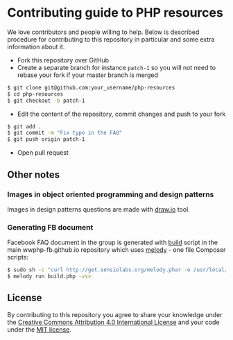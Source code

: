# Contributing guide to PHP resources

We love contributors and people willing to help. Below is described procedure for contributing to this repository in particular and some extra information about it.

* Fork this repository over GitHub
* Create a separate branch for instance `patch-1` so you will not need to rebase your fork if your master branch is merged
```bash
$ git clone git@github.com:your_username/php-resources
$ cd php-resources
$ git checkout -b patch-1
```
* Edit the content of the repository, commit changes and push to your fork
```bash
$ git add .
$ git commit -m "Fix typo in the FAQ"
$ git push origin patch-1
```
* Open pull request

## Other notes

### Images in object oriented programming and design patterns

Images in design patterns questions are made with [draw.io][draw.io] tool.

### Generating FB document

Facebook FAQ document in the group is generated with [build][build] script in the main wwphp-fb.github.io repository
which uses [melody][melody] - one file Composer scripts:

```bash
$ sudo sh -c "curl http://get.sensiolabs.org/melody.phar -o /usr/local/bin/melody && chmod a+x /usr/local/bin/melody"
$ melody run build.php -vvv
```

## License

By contributing to this repository you agree to share your knowledge under the [Creative Commons Attribution 4.0 International License][license] and your code under the [MIT license][license].

[php-group]: https://www.facebook.com/groups/2204685680/
[draw.io]: https://www.draw.io
[build]: https://github.com/wwphp-fb/wwphp-fb.github.io/blob/master/build.php
[melody]: http://melody.sensiolabs.org/
[license]: https://github.com/wwphp-fb/php-resources/blob/master/LICENSE